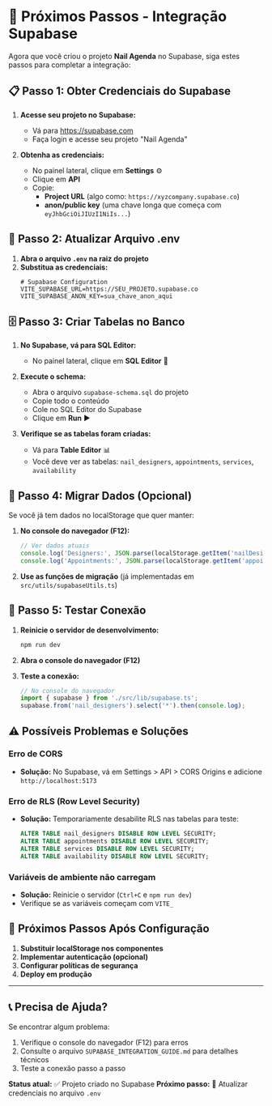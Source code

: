 # 🚀 Próximos Passos - Integração Supabase

Agora que você criou o projeto **Nail Agenda** no Supabase, siga estes passos para completar a integração:

## 📋 **Passo 1: Obter Credenciais do Supabase**

1. **Acesse seu projeto no Supabase:**
   - Vá para https://supabase.com
   - Faça login e acesse seu projeto "Nail Agenda"

2. **Obtenha as credenciais:**
   - No painel lateral, clique em **Settings** ⚙️
   - Clique em **API**
   - Copie:
     - **Project URL** (algo como: `https://xyzcompany.supabase.co`)
     - **anon/public key** (uma chave longa que começa com `eyJhbGciOiJIUzI1NiIs...`)

## 🔧 **Passo 2: Atualizar Arquivo .env**

1. **Abra o arquivo `.env` na raiz do projeto**
2. **Substitua as credenciais:**
   ```env
   # Supabase Configuration
   VITE_SUPABASE_URL=https://SEU_PROJETO.supabase.co
   VITE_SUPABASE_ANON_KEY=sua_chave_anon_aqui
   ```

## 🗄️ **Passo 3: Criar Tabelas no Banco**

1. **No Supabase, vá para SQL Editor:**
   - No painel lateral, clique em **SQL Editor** 📝

2. **Execute o schema:**
   - Abra o arquivo `supabase-schema.sql` do projeto
   - Copie todo o conteúdo
   - Cole no SQL Editor do Supabase
   - Clique em **Run** ▶️

3. **Verifique se as tabelas foram criadas:**
   - Vá para **Table Editor** 📊
   - Você deve ver as tabelas: `nail_designers`, `appointments`, `services`, `availability`

## 🔄 **Passo 4: Migrar Dados (Opcional)**

Se você já tem dados no localStorage que quer manter:

1. **No console do navegador (F12):**
   ```javascript
   // Ver dados atuais
   console.log('Designers:', JSON.parse(localStorage.getItem('nailDesigners') || '[]'));
   console.log('Appointments:', JSON.parse(localStorage.getItem('appointments') || '[]'));
   ```

2. **Use as funções de migração** (já implementadas em `src/utils/supabaseUtils.ts`)

## 🧪 **Passo 5: Testar Conexão**

1. **Reinicie o servidor de desenvolvimento:**
   ```bash
   npm run dev
   ```

2. **Abra o console do navegador (F12)**
3. **Teste a conexão:**
   ```javascript
   // No console do navegador
   import { supabase } from './src/lib/supabase.ts';
   supabase.from('nail_designers').select('*').then(console.log);
   ```

## ⚠️ **Possíveis Problemas e Soluções**

### Erro de CORS
- **Solução:** No Supabase, vá em Settings > API > CORS Origins e adicione `http://localhost:5173`

### Erro de RLS (Row Level Security)
- **Solução:** Temporariamente desabilite RLS nas tabelas para teste:
  ```sql
  ALTER TABLE nail_designers DISABLE ROW LEVEL SECURITY;
  ALTER TABLE appointments DISABLE ROW LEVEL SECURITY;
  ALTER TABLE services DISABLE ROW LEVEL SECURITY;
  ALTER TABLE availability DISABLE ROW LEVEL SECURITY;
  ```

### Variáveis de ambiente não carregam
- **Solução:** Reinicie o servidor (`Ctrl+C` e `npm run dev`)
- Verifique se as variáveis começam com `VITE_`

## 🎯 **Próximos Passos Após Configuração**

1. **Substituir localStorage nos componentes**
2. **Implementar autenticação (opcional)**
3. **Configurar políticas de segurança**
4. **Deploy em produção**

---

## 📞 **Precisa de Ajuda?**

Se encontrar algum problema:
1. Verifique o console do navegador (F12) para erros
2. Consulte o arquivo `SUPABASE_INTEGRATION_GUIDE.md` para detalhes técnicos
3. Teste a conexão passo a passo

**Status atual:** ✅ Projeto criado no Supabase
**Próximo passo:** 🔧 Atualizar credenciais no arquivo `.env`